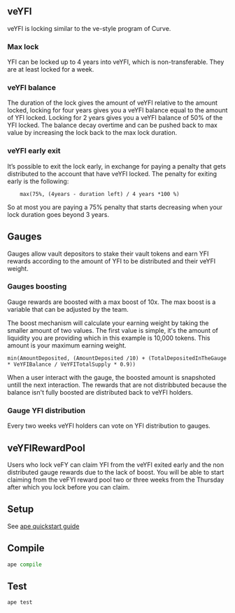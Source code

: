 ## veYFI

veYFI is locking similar to the ve-style program of Curve. 

### Max lock

YFI can be locked up to 4 years into veYFI, which is non-transferable. They are at least locked for a week.

### veYFI balance

The duration of the lock gives the amount of veYFI relative to the amount locked, locking for four years gives you a veYFI balance equal to the amount of YFI locked. Locking for 2 years gives you a veYFI balance of 50% of the YFI locked.
The balance decay overtime and can be pushed back to max value by increasing the lock back to the max lock duration.


### veYFI early exit
It’s possible to exit the lock early, in exchange for paying a penalty that gets distributed to the account that have veYFI locked. The penalty for exiting early is the following: 
```
    max(75%, (4years - duration left) / 4 years *100 %)
```
So at most you are paying a 75% penalty that starts decreasing when your lock duration goes beyond 3 years.

## Gauges

Gauges allow vault depositors to stake their vault tokens and earn YFI rewards according to the amount of YFI to be distributed and their veYFI weight.

### Gauges boosting

Gauge rewards are boosted with a max boost of 10x. The max boost is a variable that can be adjusted by the team.

The boost mechanism will calculate your earning weight by taking the smaller amount of two values. The first value is simple, it's the amount of liquidity you are providing which in this example is 10,000 tokens. This amount is your maximum earning weight.

```
min(AmountDeposited, (AmountDeposited /10) + (TotalDepositedInTheGauge * VeYFIBalance / VeYFITotalSupply * 0.9))
```
When a user interact with the gauge, the boosted amount is snapshoted untill the next interaction.
The rewards that are not distribbuted because the balance isn't fully boosted are distributed back to veYFI holders.

### Gauge YFI distribution

Every two weeks veYFI holders can vote on YFI distribution to gauges.


## veYFIRewardPool

Users who lock veFY can claim YFI from the veYFI exited early and the non distributed gauge rewards due to the lack of boost.
You will be able to start claiming from the veFYI reward pool two or three weeks from the Thursday after which you lock before you can claim.

## Setup

See [ape quickstart guide](https://docs.apeworx.io/ape/stable/userguides/quickstart.html)

## Compile

```py
ape compile
```

## Test

```
ape test
```
